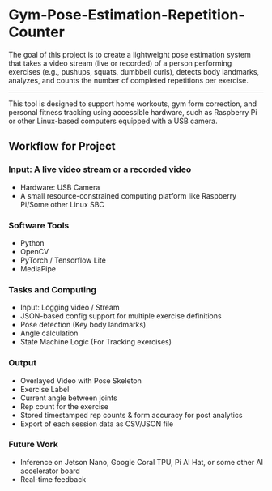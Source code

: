 # Gym-Pose-Estimation-Repetition-Counter

The goal of this project is to create a lightweight pose estimation system that takes a video stream (live or recorded) of a person performing exercises (e.g., pushups, squats, dumbbell curls), detects body landmarks, analyzes, and counts the number of completed repetitions per exercise.

---

This tool is designed to support home workouts, gym form correction, and personal fitness tracking using accessible hardware, such as Raspberry Pi or other Linux-based computers equipped with a USB camera.

## Workflow for Project

### Input: A live video stream or a recorded video

- Hardware: USB Camera
- A small resource-constrained computing platform like Raspberry Pi/Some other Linux SBC

### Software Tools

- Python 
- OpenCV
- PyTorch / Tensorflow Lite
- MediaPipe

### Tasks and Computing

- Input: Logging video / Stream
- JSON-based config support for multiple exercise definitions
- Pose detection (Key body landmarks)
- Angle calculation
- State Machine Logic (For Tracking exercises)

### Output

- Overlayed Video with Pose Skeleton
- Exercise Label
- Current angle between joints
- Rep count for the exercise
- Stored timestamped rep counts & form accuracy for post analytics
- Export of each session data as CSV/JSON file

### Future Work

- Inference on Jetson Nano, Google Coral TPU, Pi AI Hat, or some other AI accelerator board
- Real-time feedback
